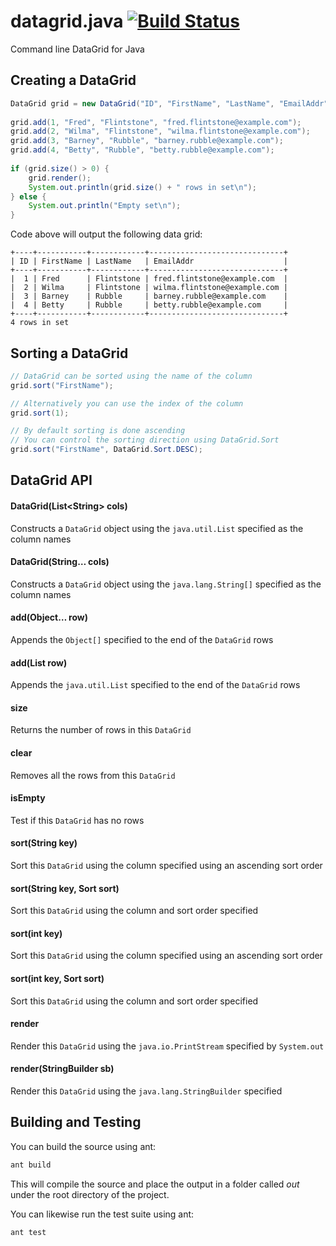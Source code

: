 datagrid.java [![Build Status](https://travis-ci.org/mzabriskie/datagrid.java.png?branch=master)](https://travis-ci.org/mzabriskie/datagrid.java)
=============

Command line DataGrid for Java

## Creating a DataGrid

```java
DataGrid grid = new DataGrid("ID", "FirstName", "LastName", "EmailAddr");
		
grid.add(1, "Fred", "Flintstone", "fred.flintstone@example.com");
grid.add(2, "Wilma", "Flintstone", "wilma.flintstone@example.com");
grid.add(3, "Barney", "Rubble", "barney.rubble@example.com");
grid.add(4, "Betty", "Rubble", "betty.rubble@example.com");
		
if (grid.size() > 0) {
	grid.render();
	System.out.println(grid.size() + " rows in set\n");
} else {
	System.out.println("Empty set\n");
}
```

Code above will output the following data grid:

	+----+-----------+------------+------------------------------+
	| ID | FirstName | LastName   | EmailAddr                    |
	+----+-----------+------------+------------------------------+
	|  1 | Fred      | Flintstone | fred.flintstone@example.com  |
	|  2 | Wilma     | Flintstone | wilma.flintstone@example.com |
	|  3 | Barney    | Rubble     | barney.rubble@example.com    |
	|  4 | Betty     | Rubble     | betty.rubble@example.com     |
	+----+-----------+------------+------------------------------+
	4 rows in set
	
## Sorting a DataGrid

```java
// DataGrid can be sorted using the name of the column
grid.sort("FirstName");

// Alternatively you can use the index of the column
grid.sort(1);

// By default sorting is done ascending
// You can control the sorting direction using DataGrid.Sort
grid.sort("FirstName", DataGrid.Sort.DESC);
```

## DataGrid API

#### DataGrid(List&lt;String&gt; cols)

Constructs a <code>DataGrid</code> object using the <code>java.util.List</code> specified as the column names

#### DataGrid(String… cols)

Constructs a <code>DataGrid</code> object using the <code>java.lang.String[]</code> specified as the column names

#### add(Object… row)

Appends the <code>Object[]</code> specified to the end of the <code>DataGrid</code> rows

#### add(List row)

Appends the <code>java.util.List</code> specified to the end of the <code>DataGrid</code> rows

#### size

Returns the number of rows in this <code>DataGrid</code>

#### clear

Removes all the rows from this <code>DataGrid</code>

#### isEmpty

Test if this <code>DataGrid</code> has no rows

#### sort(String key)

Sort this <code>DataGrid</code> using the column specified using an ascending sort order

#### sort(String key, Sort sort)

Sort this <code>DataGrid</code> using the column and sort order specified

#### sort(int key)

Sort this <code>DataGrid</code> using the column specified using an ascending sort order

#### sort(int key, Sort sort)

Sort this <code>DataGrid</code> using the column and sort order specified

#### render

Render this <code>DataGrid</code> using the <code>java.io.PrintStream</code> specified by <code>System.out</code>

#### render(StringBuilder sb)

Render this <code>DataGrid</code> using the <code>java.lang.StringBuilder</code> specified

## Building and Testing

You can build the source using ant:

```bash
ant build
```
	
This will compile the source and place the output in a folder called <em>out</em> under the root directory of the project.

You can likewise run the test suite using ant:

```bash
ant test
```
